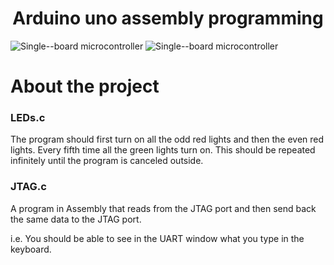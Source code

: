 <h1 align="center">Arduino uno assembly programming</h1>

![Single--board microcontroller](https://img.shields.io/badge/Single--board%20microcontroller-Arduino%20Uno-blue)  ![Single--board microcontroller](https://img.shields.io/badge/Applications-3-blue)

# About the project

### LEDs.c
The program should first turn on all the odd red lights and then the even red lights. 
Every fifth time all the green lights turn on. This should be repeated 
infinitely until the program is canceled outside. 

### JTAG.c
A program in Assembly that reads from the JTAG port
and then send back the same data to the JTAG port.

i.e. You should be able to see in the UART window what
you type in the keyboard.
